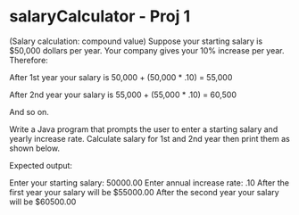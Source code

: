 # salaryCalculator - Proj 1

(Salary calculation: compound value) Suppose your starting salary is $50,000 dollars per year. Your company gives your 10% increase per year. Therefore:
 
After 1st year your salary is 50,000 + (50,000 * .10) = 55,000
 
After 2nd year your salary is 55,000 + (55,000 * .10) = 60,500
 
And so on.
 
Write a Java program that prompts the user to enter a starting salary and yearly increase rate. Calculate salary for 1st and 2nd year then print them as shown below.
 
 
Expected output:
 
Enter your starting salary:  50000.00
Enter annual increase rate: .10
After the first year your salary will be $55000.00
After the second year your salary will be $60500.00
